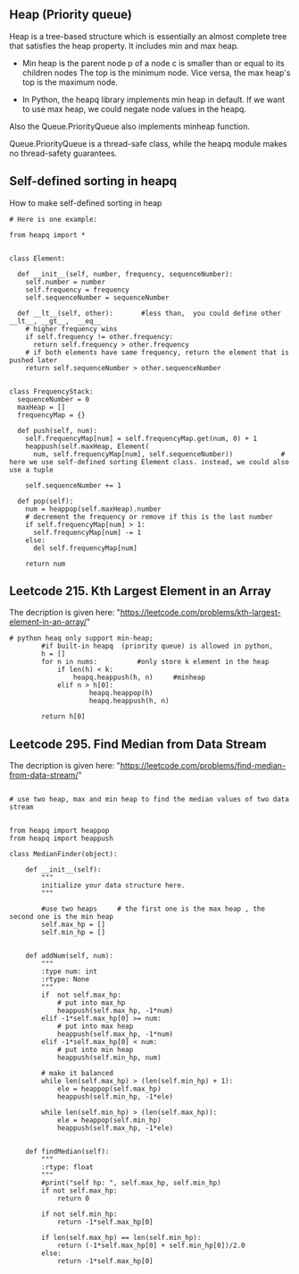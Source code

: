 

## Heap (Priority queue)
Heap is a tree-based structure which is essentially an almost complete tree that satisfies the heap property.
It includes min and max heap.


* Min heap is the parent node p of a node c is smaller than or equal to its children nodes
The top is the minimum node.
Vice versa, the max heap's top is the maximum node.


* In Python, the heapq library implements min heap in default. 
If we want to use max heap, we could negate node values in the heapq.

Also the Queue.PriorityQueue also implements minheap function.

Queue.PriorityQueue is a thread-safe class, while the heapq module makes no thread-safety guarantees.


## Self-defined sorting in heapq

 How to make self-defined sorting in heap

```
# Here is one example:

from heapq import *


class Element:

  def __init__(self, number, frequency, sequenceNumber):
    self.number = number
    self.frequency = frequency
    self.sequenceNumber = sequenceNumber

  def __lt__(self, other):       #less than,  you could define other   __lt__, __gt__,  __eq__
    # higher frequency wins
    if self.frequency != other.frequency:
      return self.frequency > other.frequency
    # if both elements have same frequency, return the element that is pushed later
    return self.sequenceNumber > other.sequenceNumber


class FrequencyStack:
  sequenceNumber = 0
  maxHeap = []
  frequencyMap = {}

  def push(self, num):
    self.frequencyMap[num] = self.frequencyMap.get(num, 0) + 1
    heappush(self.maxHeap, Element(
      num, self.frequencyMap[num], self.sequenceNumber))            # here we use self-defined sorting Element class. instead, we could also use a tuple
      
    self.sequenceNumber += 1

  def pop(self):
    num = heappop(self.maxHeap).number
    # decrement the frequency or remove if this is the last number
    if self.frequencyMap[num] > 1:
      self.frequencyMap[num] -= 1
    else:
      del self.frequencyMap[num]

    return num

```


## Leetcode 215. Kth Largest Element in an Array

The decription is given here: "https://leetcode.com/problems/kth-largest-element-in-an-array/"

```
# python heaq only support min-heap;
        #if built-in heapq  (priority queue) is allowed in python,
        h = []
        for n in nums:          #only store k element in the heap
            if len(h) < k:
                heapq.heappush(h, n)     #minheap
            elif n > h[0]:
                    heapq.heappop(h)
                    heapq.heappush(h, n)    
            
        return h[0]
```

## Leetcode 295. Find Median from Data Stream

The decription is given here: "https://leetcode.com/problems/find-median-from-data-stream/"

```

# use two heap, max and min heap to find the median values of two data stream


from heapq import heappop
from heapq import heappush

class MedianFinder(object):

    def __init__(self):
        """
        initialize your data structure here.
        """
        
        #use two heaps     # the first one is the max heap , the second one is the min heap
        self.max_hp = []
        self.min_hp = []
        

    def addNum(self, num):
        """
        :type num: int
        :rtype: None
        """
        if  not self.max_hp:
            # put into max_hp
            heappush(self.max_hp, -1*num)
        elif -1*self.max_hp[0] >= num:
            # put into max heap
            heappush(self.max_hp, -1*num)
        elif -1*self.max_hp[0] < num:
            # put into min heap
            heappush(self.min_hp, num)

        # make it balanced
        while len(self.max_hp) > (len(self.min_hp) + 1):
            ele = heappop(self.max_hp)
            heappush(self.min_hp, -1*ele)
            
        while len(self.min_hp) > (len(self.max_hp)):
            ele = heappop(self.min_hp)
            heappush(self.max_hp, -1*ele)
            

    def findMedian(self):
        """
        :rtype: float
        """
        #print("self hp: ", self.max_hp, self.min_hp)
        if not self.max_hp:
            return 0
        
        if not self.min_hp:
            return -1*self.max_hp[0]
        
        if len(self.max_hp) == len(self.min_hp):
            return (-1*self.max_hp[0] + self.min_hp[0])/2.0
        else:
            return -1*self.max_hp[0]
```


